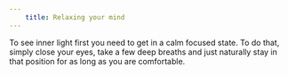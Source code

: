 ```yaml
---
    title: Relaxing your mind
---
```


To see inner light first you need to get in a calm focused state.
To do that, simply close your eyes, take a few deep breaths and just naturally stay in that position for as long as you are comfortable.